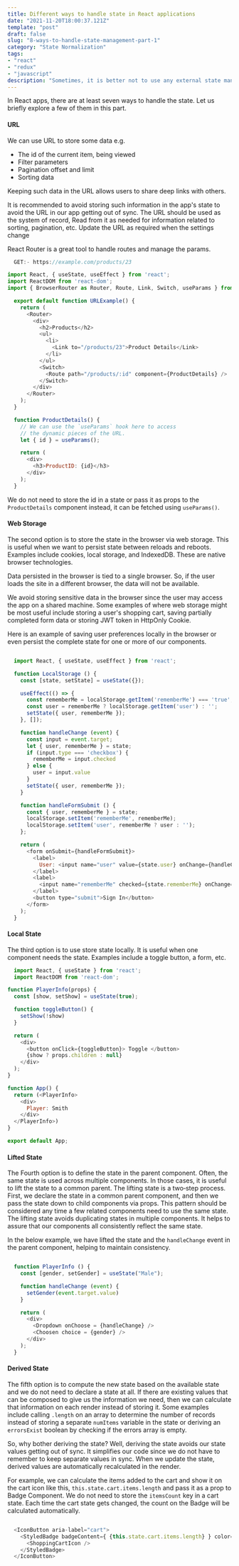 ```yaml
---
title: Different ways to handle state in React applications
date: "2021-11-20T18:00:37.121Z"
template: "post"
draft: false
slug: "8-ways-to-handle-state-management-part-1"
category: "State Normalization"
tags:
- "react"
- "redux"
- "javascript"
description: "Sometimes, it is better not to use any external state management tool unless our application is that complex.  We can avoid complexities involved in state management using some of the inherent ways."
---
```


In React apps, there are at least seven ways to handle the state.
Let us briefly explore a few of them in this part.

#### URL

We can use URL to store some data e.g.
- The id of the current item, being viewed
- Filter parameters
- Pagination offset and limit
- Sorting data

Keeping such data in the URL allows users to share deep links with others.

It is recommended to avoid storing such information in the app's state
to avoid the URL in our app getting out of sync.
The URL should be used as the system of record,
 Read from it as needed for information related to sorting, pagination, etc.
Update the URL as required when the settings change

React Router is a great tool to handle routes and manage the params.

```javascript
  GET:- https://example.com/products/23

import React, { useState, useEffect } from 'react';
import ReactDOM from 'react-dom';
import { BrowserRouter as Router, Route, Link, Switch, useParams } from "react-router-dom";

  export default function URLExample() {
    return (
      <Router>
        <div>
          <h2>Products</h2>
          <ul>
            <li>
              <Link to="/products/23">Product Details</Link>
            </li>
          </ul>
          <Switch>
            <Route path="/products/:id" component={ProductDetails} />
          </Switch>
        </div>
      </Router>
    );
  }

  function ProductDetails() {
    // We can use the `useParams` hook here to access
    // the dynamic pieces of the URL.
    let { id } = useParams();

    return (
      <div>
        <h3>ProductID: {id}</h3>
      </div>
    );
  }
```

We do not need to store the id in a state
or pass it as props to the `ProductDetails` component instead,
it can be fetched using `useParams()`.

#### Web Storage

The second option is to store the state in the browser via web storage.
This is useful when we want to persist state between reloads and reboots.
Examples include cookies, local storage, and IndexedDB.
These are native browser technologies.

Data persisted in the browser is tied to a single browser.
So, if the user loads the site in a different browser,
the data will not be available.

We avoid storing sensitive data in the browser
since the user may access the app on a shared machine.
Some examples of where web storage might be most useful
include storing a user's shopping cart,
saving partially completed form data
or storing JWT token in HttpOnly Cookie.

Here is an example of saving user preferences locally in the browser
or even persist the complete state for one or more of our components.

```javascript

  import React, { useState, useEffect } from 'react';

  function LocalStorage () {
    const [state, setState] = useState({});

    useEffect(() => {
      const rememberMe = localStorage.getItem('rememberMe') === 'true';
      const user = rememberMe ? localStorage.getItem('user') : '';
      setState({ user, rememberMe });
    }, []);

    function handleChange (event) {
      const input = event.target;
      let { user, rememberMe } = state;
      if (input.type === 'checkbox') {
        rememberMe = input.checked
      } else {
        user = input.value
      }
      setState({ user, rememberMe });
    }

    function handleFormSubmit () {
      const { user, rememberMe } = state;
      localStorage.setItem('rememberMe', rememberMe);
      localStorage.setItem('user', rememberMe ? user : '');
    };

    return (
      <form onSubmit={handleFormSubmit}>
        <label>
          User: <input name="user" value={state.user} onChange={handleChange}/>
        </label>
        <label>
          <input name="rememberMe" checked={state.rememberMe} onChange={handleChange} type="checkbox"/> Remember me
        </label>
        <button type="submit">Sign In</button>
      </form>
    );
  }

```

#### Local State

The third option is to use store state locally.
It is useful when one component needs the state.
Examples include a toggle button, a form, etc.

```javascript
  import React, { useState } from 'react';
  import ReactDOM from 'react-dom';

function PlayerInfo(props) {
  const [show, setShow] = useState(true);

  function toggleButton() {
    setShow(!show)
  }

  return (
    <div>
      <button onClick={toggleButton}> Toggle </button>
      {show ? props.children : null}
    </div>
  );
}

function App() {
  return (<PlayerInfo>
    <div>
      Player: Smith
    </div>
  </PlayerInfo>)
}

export default App;
```

#### Lifted State

The Fourth option is to define the state in the parent component.
Often, the same state is used across multiple components.
In those cases, it is useful to lift the state to a common parent.
The lifting state is a two‑step process.
First, we declare the state in a common parent component,
and then we pass the state down to child components via props.
This pattern should be considered any time a few related components need to use the same state.
The lifting state avoids duplicating states in multiple components.
It helps to assure that our components all consistently reflect the same state.

In the below example, we have lifted the state and
the `handleChange` event in the parent component, helping to maintain consistency.

```javascript

  function PlayerInfo () {
    const [gender, setGender] = useState("Male");

    function handleChange (event) {
      setGender(event.target.value)
    }

    return (
      <div>
        <Dropdown onChoose = {handleChange} />
        <Choosen choice = {gender} />
      </div>
    );
  }

```

#### Derived State

The fifth option is to compute the new state based on the available state
and we do not need to declare a state at all.
If there are existing values that can be composed to give us the information we need,
then we can calculate that information on each render instead of storing it.
Some examples include calling `.length` on an array to determine the number of records
instead of storing a separate `numItems` variable in the state or deriving an `errorsExist` boolean
by checking if the errors array is empty.

So, why bother deriving the state?
Well, deriving the state avoids our state values getting out of sync.
It simplifies our code since we do not have to remember to keep separate values in sync.
When we update the state, derived values are automatically recalculated in the render.

For example, we can calculate the items added to the cart and show it on the cart icon like this,
`this.state.cart.items.length` and pass it as a prop to Badge Component.
We do not need to store the `itemsCount` key in a cart state.
Each time the cart state gets changed,
the count on the Badge will be calculated automatically.

```javascript

  <IconButton aria-label="cart">
    <StyledBadge badgeContent={ {this.state.cart.items.length} } color="secondary">
      <ShoppingCartIcon />
    </StyledBadge>
  </IconButton>
```

